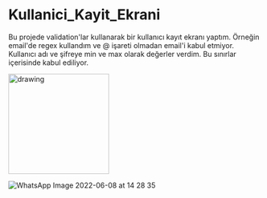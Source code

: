 # Kullanici_Kayit_Ekrani
Bu projede validation'lar kullanarak bir kullanıcı kayıt ekranı yaptım. Örneğin email'de regex kullandım ve @ işareti olmadan email'i kabul etmiyor. Kullanıcı adı ve şifreye min ve max olarak değerler verdim. Bu sınırlar içerisinde kabul ediliyor.

<img src="[WhatsApp Image 2022-06-08 at 14 28 35](https://user-images.githubusercontent.com/88573428/173308416-82f9e7a6-6607-4ccf-9c47-4f89ee4fb986.jpeg)" alt="drawing" width="200"/>

![WhatsApp Image 2022-06-08 at 14 28 35](https://user-images.githubusercontent.com/88573428/173308416-82f9e7a6-6607-4ccf-9c47-4f89ee4fb986.jpeg)
